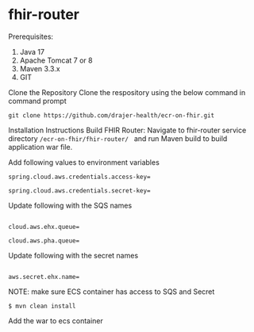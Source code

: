 # fhir-router
Prerequisites:
1.	Java 17
2.	Apache Tomcat 7 or 8
3.	Maven 3.3.x
4.	GIT

Clone the Repository
Clone the respository using the below command in command prompt

```git clone https://github.com/drajer-health/ecr-on-fhir.git```

Installation Instructions
Build FHIR Router:
Navigate to  fhir-router service directory `/ecr-on-fhir/fhir-router/ ` and run Maven build to build application war file.


Add following values to environment variables 

```
spring.cloud.aws.credentials.access-key=

spring.cloud.aws.credentials.secret-key=
```

Update following with the SQS names

```

cloud.aws.ehx.queue=

cloud.aws.pha.queue=
```
Update following with the secret names

```

aws.secret.ehx.name=

```

NOTE: make sure ECS container has access to SQS and Secret

```
$ mvn clean install
```

Add the war to ecs container 


